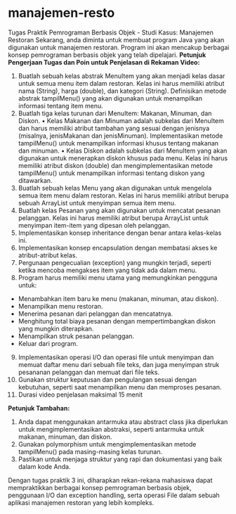 # manajemen-resto
Tugas Praktik Pemrograman Berbasis Objek - Studi Kasus: Manajemen Restoran
Sekarang, anda diminta untuk membuat program Java yang akan digunakan untuk manajemen restoran. Program ini akan mencakup berbagai konsep pemrograman berbasis objek yang telah dipelajari.
<b>Petunjuk Pengerjaan Tugas dan Poin untuk Penjelasan di Rekaman Video:</b>
1.	Buatlah sebuah kelas abstrak MenuItem yang akan menjadi kelas dasar untuk semua menu item dalam restoran. Kelas ini harus memiliki atribut nama (String), harga (double), dan kategori (String). Definisikan metode abstrak tampilMenu() yang akan digunakan untuk menampilkan informasi tentang item menu.
2.	Buatlah tiga kelas turunan dari MenuItem: Makanan, Minuman, dan Diskon.
•	Kelas Makanan dan Minuman adalah subkelas dari MenuItem dan harus memiliki atribut tambahan yang sesuai dengan jenisnya (misalnya, jenisMakanan dan jenisMinuman). Implementasikan metode tampilMenu() untuk menampilkan informasi khusus tentang makanan dan minuman.
•	Kelas Diskon adalah subkelas dari MenuItem yang akan digunakan untuk menerapkan diskon khusus pada menu. Kelas ini harus memiliki atribut diskon (double) dan mengimplementasikan metode tampilMenu() untuk menampilkan informasi tentang diskon yang ditawarkan.
3.	Buatlah sebuah kelas Menu yang akan digunakan untuk mengelola semua item menu dalam restoran. Kelas ini harus memiliki atribut berupa sebuah ArrayList untuk menyimpan semua item menu.
4.	Buatlah kelas Pesanan yang akan digunakan untuk mencatat pesanan pelanggan. Kelas ini harus memiliki atribut berupa ArrayList untuk menyimpan item-item yang dipesan oleh pelanggan.
5.	Implementasikan konsep inheritance dengan benar antara kelas-kelas ini.
6.	Implementasikan konsep encapsulation dengan membatasi akses ke atribut-atribut kelas.
7.	Pergunaan pengecualian (exception) yang mungkin terjadi, seperti ketika mencoba mengakses item yang tidak ada dalam menu.
8.	Program harus memiliki menu utama yang memungkinkan pengguna untuk:
   - Menambahkan item baru ke menu (makanan, minuman, atau diskon).
   - Menampilkan menu restoran.
   - Menerima pesanan dari pelanggan dan mencatatnya.
   - Menghitung total biaya pesanan dengan mempertimbangkan diskon yang mungkin diterapkan.
   - Menampilkan struk pesanan pelanggan.
   - Keluar dari program.
9.  Implementasikan operasi I/O dan operasi file untuk menyimpan dan memuat daftar menu dari sebuah file teks, dan juga menyimpan struk pesananan pelanggan dan memuat dari file teks.
10. Gunakan struktur keputusan dan pengulangan sesuai dengan kebutuhan, seperti saat menampilkan menu dan memproses pesanan.
11.	Durasi video penjelasan maksimal 15 menit
<p>
<b>Petunjuk Tambahan:</b> <br>
   <ol>
      <li>Anda dapat menggunakan antarmuka atau abstract class jika diperlukan untuk mengimplementasikan abstraksi, seperti antarmuka untuk makanan, minuman, dan diskon.</li>
      <li>Gunakan polymorphism untuk mengimplementasikan metode tampilMenu() pada masing-masing kelas turunan.</li>
      <li>Pastikan untuk menjaga struktur yang rapi dan dokumentasi yang baik dalam kode Anda.</li>
   </ol>
Dengan tugas praktik 3 ini, diharapkan rekan-rekana mahasiswa dapat mempraktikkan berbagai konsep pemrograman berbasis objek, penggunaan I/O dan exception handling, serta operasi File dalam sebuah aplikasi manajemen restoran yang lebih kompleks.
</p>
